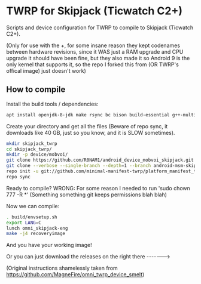 # TWRP for Skipjack (Ticwatch C2+)
Scripts and device configuration for TWRP to compile to Skipjack (Ticwatch C2+).

(Only for use with the +, for some insane reason they kept codenames between hardware revisions, since it WAS just a RAM upgrade and CPU upgrade it should have been fine, but they also made it so Android 9 is the only kernel that supports it, so the repo I forked this from (OR TWRP's offical image) just doesn't work)


## How to compile

Install the build tools / dependencies:
```sh
apt install openjdk-8-jdk make rsync bc bison build-essential g++-multilib git make python zip schedtool
```

Create your directory and get all the files (Beware of repo sync, it downloads like 40 GB, just so you know, and it is SLOW sometimes).
```sh
mkdir skipjack_twrp
cd skipjack_twrp/
mkdir -p device/mobvoi/
git clone https://github.com/R0NAM1/android_device_mobvoi_skipjack.git device/mobvoi/skipjack
git clone --verbose --single-branch --depth=1 --branch android-msm-skipjack-3.18-pie-wear-dr https://android.googlesource.com/kernel/msm device/mobvoi/skipjack/kernel
repo init -u git://github.com/minimal-manifest-twrp/platform_manifest_twrp_omni.git -b twrp-6.0
repo sync
```

Ready to compile? WRONG: For some reason I needed to run 'sudo chown 777 -R *' (Something something git keeps permissions blah blah)

Now we can compile:
```sh
. build/envsetup.sh
export LANG=C
lunch omni_skipjack-eng
make -j4 recoveryimage
```

And you have your working image!

Or you can just download the releases on the right there ------->

(Original instructions shamelessly taken from https://github.com/MagneFire/omni_twrp_device_smelt)
